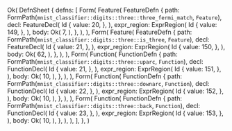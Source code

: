 Ok(
    DefnSheet {
        defns: [
            Form(
                Feature(
                    FeatureDefn {
                        path: FormPath(`mnist_classifier::digits::three::three_fermi_match`, `Feature`),
                        decl: FeatureDecl(
                            Id {
                                value: 20,
                            },
                        ),
                        expr_region: ExprRegion(
                            Id {
                                value: 149,
                            },
                        ),
                        body: Ok(
                            7,
                        ),
                    },
                ),
            ),
            Form(
                Feature(
                    FeatureDefn {
                        path: FormPath(`mnist_classifier::digits::three::is_three`, `Feature`),
                        decl: FeatureDecl(
                            Id {
                                value: 21,
                            },
                        ),
                        expr_region: ExprRegion(
                            Id {
                                value: 150,
                            },
                        ),
                        body: Ok(
                            62,
                        ),
                    },
                ),
            ),
            Form(
                Function(
                    FunctionDefn {
                        path: FormPath(`mnist_classifier::digits::three::uparc`, `Function`),
                        decl: FunctionDecl(
                            Id {
                                value: 21,
                            },
                        ),
                        expr_region: ExprRegion(
                            Id {
                                value: 151,
                            },
                        ),
                        body: Ok(
                            10,
                        ),
                    },
                ),
            ),
            Form(
                Function(
                    FunctionDefn {
                        path: FormPath(`mnist_classifier::digits::three::downarc`, `Function`),
                        decl: FunctionDecl(
                            Id {
                                value: 22,
                            },
                        ),
                        expr_region: ExprRegion(
                            Id {
                                value: 152,
                            },
                        ),
                        body: Ok(
                            10,
                        ),
                    },
                ),
            ),
            Form(
                Function(
                    FunctionDefn {
                        path: FormPath(`mnist_classifier::digits::three::back`, `Function`),
                        decl: FunctionDecl(
                            Id {
                                value: 23,
                            },
                        ),
                        expr_region: ExprRegion(
                            Id {
                                value: 153,
                            },
                        ),
                        body: Ok(
                            10,
                        ),
                    },
                ),
            ),
        ],
    },
)